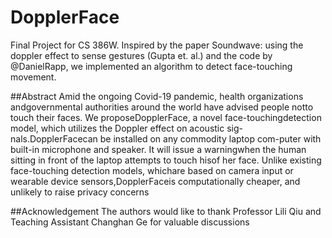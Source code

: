 # DopplerFace
Final Project for CS 386W. Inspired by the paper Soundwave: using the doppler effect to sense gestures (Gupta et. al.) and the code by @DanielRapp, we implemented an algorithm to detect face-touching movement. 

##Abstract
Amid the ongoing Covid-19 pandemic, health organizations andgovernmental authorities around the world have advised people notto touch their faces. We proposeDopplerFace, a novel face-touchingdetection model, which utilizes the Doppler effect on acoustic sig-nals.DopplerFacecan be installed on any commodity laptop com-puter with built-in microphone and speaker. It will issue a warningwhen the human sitting in front of the laptop attempts to touch hisof her face. Unlike existing face-touching detection models, whichare based on camera input or wearable device sensors,DopplerFaceis computationally cheaper, and unlikely to raise privacy concerns

##Acknowledgement
The authors would like to thank Professor Lili Qiu and Teaching Assistant Changhan Ge for valuable discussions
